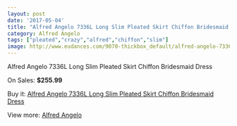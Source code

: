 ```yaml
---
layout: post
date: '2017-05-04'
title: "Alfred Angelo 7336L Long Slim Pleated Skirt Chiffon Bridesmaid Dress"
category: Alfred Angelo
tags: ["pleated","crazy","alfred","chiffon","slim"]
image: http://www.eudances.com/9070-thickbox_default/alfred-angelo-7336l-long-slim-pleated-skirt-chiffon-bridesmaid-dress.jpg
---
```

Alfred Angelo 7336L Long Slim Pleated Skirt Chiffon Bridesmaid Dress

On Sales: **$255.99**
<a href="https://www.eudances.com/en/alfred-angelo/3050-alfred-angelo-7336l-long-slim-pleated-skirt-chiffon-bridesmaid-dress.html"><amp-img layout="responsive" width="600" height="600" src="//www.eudances.com/9070-thickbox_default/alfred-angelo-7336l-long-slim-pleated-skirt-chiffon-bridesmaid-dress.jpg" alt="Alfred Angelo 7336L Long Slim Pleated Skirt Chiffon Bridesmaid Dress 0" /></a>
<a href="https://www.eudances.com/en/alfred-angelo/3050-alfred-angelo-7336l-long-slim-pleated-skirt-chiffon-bridesmaid-dress.html"><amp-img layout="responsive" width="600" height="600" src="//www.eudances.com/9071-thickbox_default/alfred-angelo-7336l-long-slim-pleated-skirt-chiffon-bridesmaid-dress.jpg" alt="Alfred Angelo 7336L Long Slim Pleated Skirt Chiffon Bridesmaid Dress 1" /></a>

Buy it: [Alfred Angelo 7336L Long Slim Pleated Skirt Chiffon Bridesmaid Dress](https://www.eudances.com/en/alfred-angelo/3050-alfred-angelo-7336l-long-slim-pleated-skirt-chiffon-bridesmaid-dress.html "Alfred Angelo 7336L Long Slim Pleated Skirt Chiffon Bridesmaid Dress")

View more: [Alfred Angelo](https://www.eudances.com/en/51-alfred-angelo "Alfred Angelo")